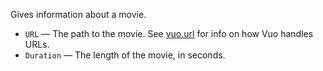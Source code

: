 Gives information about a movie. 

   - `URL` — The path to the movie.  See [vuo.url](vuo-nodeset://vuo.url) for info on how Vuo handles URLs.
   - `Duration` — The length of the movie, in seconds. 
